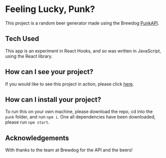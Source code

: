# Feeling Lucky, Punk?

This project is a random beer generator made using the Brewdog [PunkAPI]([https://punkapi.com/](https://punkapi.com/)).

## Tech Used

This app is an experiment in React Hooks, and so was written in JavaScript, using the React library.

## How can I see your project?

If you would like to see this project in action, please click [here]([https://feeling-lucky-punk.herokuapp.com/](https://feeling-lucky-punk.herokuapp.com/)).

## How can I install your project?

To run this on your own machine, please download the repo, cd into the `punk` folder, and run `npm i`. One all dependencies have been downloaded, please run `npm start`.

## Acknowledgements

With thanks to the team at Brewdog for the API and the beers!